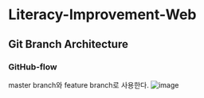 # Literacy-Improvement-Web

## Git Branch Architecture
### GitHub-flow
master branch와 feature branch로 사용한다.
![image](https://user-images.githubusercontent.com/28853329/179000301-7151f779-b7e9-4982-ae96-68cb7a092b11.png)
